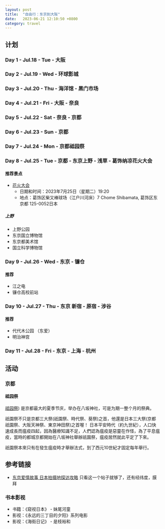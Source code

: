 ```yaml
---
layout: post
title:  "自由行：东京到大阪"
date:   2023-06-21 12:10:50 +0800
category: travel
---
```


## 计划

### Day 1 - Jul.18 - Tue - 大阪

### Day 2 - Jul.19 - Wed - 环球影城

### Day 3 - Jul.20 - Thu - 海洋馆 - 黑门市场

### Day 4 - Jul.21 - Fri - 大阪 - 奈良

### Day 5 - Jul.22 - Sat - 奈良 - 京都

### Day 6 - Jul.23 - Sun - 京都

### Day 7 - Jul.24 - Mon - 京都祗园祭

### Day 8 - Jul.25 - Tue - 京都 - 东京上野 - 浅草 - 葛饰纳凉花火大会

#### 推荐景点

- [花火大会](https://wonderful-japan.jp/hanabi/tokyo/index.html)
  - 日期和时间：2023年7月25日（星期二）19:20
  - 地点：葛饰区柴又棒球场（江户川河床）7 Chome Shibamata, 葛饰区东京都 125-0052日本

##### 上野

- 上野公园
- 东京国立博物馆
- 东京都美术馆
- 国立科学博物馆


### Day 9 - Jul.26 - Wed - 东京 - 镰仓


#### 推荐

- 江之电
- 镰仓高校前站

### Day 10 - Jul.27 - Thu - 东京 新宿 - 原宿 - 涉谷

#### 推荐

- 代代木公园 （东爱）
- 明治神宫

### Day 11 - Jul.28 - Fri - 东京 - 上海 - 杭州

## 活动

### 京都

#### 祗园祭

[祗园祭](https://letsgokyoto.com/kyoto-gion-matsuri/)) 是京都最大的夏季节庆，举办在八坂神社，可是为期一整个月的祭典。 

祇園祭不只是京都三大祭(祇園祭、時代祭、葵祭)之首，他還是日本三大祭(京都祇園祭、大阪天神祭、東京神田祭)之首喔！
日本平安時代（約九世紀），人口快速成長而瘟疫四起，因為醫療知識不足，人們認為瘟疫是惡靈在作怪，為了平息瘟疫，當時的都城京都開始在八坂神社舉辦祇園祭，瘟疫居然就此平定了下來。

祇園祭本來只有在發生瘟疫時才舉辦法式，到了西元10世紀才固定每年舉行。

## 参考链接

- [东京爱情故事 日本拍摄地探访攻略](https://www.sohu.com/a/86332656_119756) 只看这一个帖子就够了，还有经纬度，膜拜

### 书本影视

- 书籍：《窥视日本》 - 妹尾河童 
- 影视：《永远的三丁目的夕阳》系列电影
- 影视：《海街日记》 - 是枝裕和
